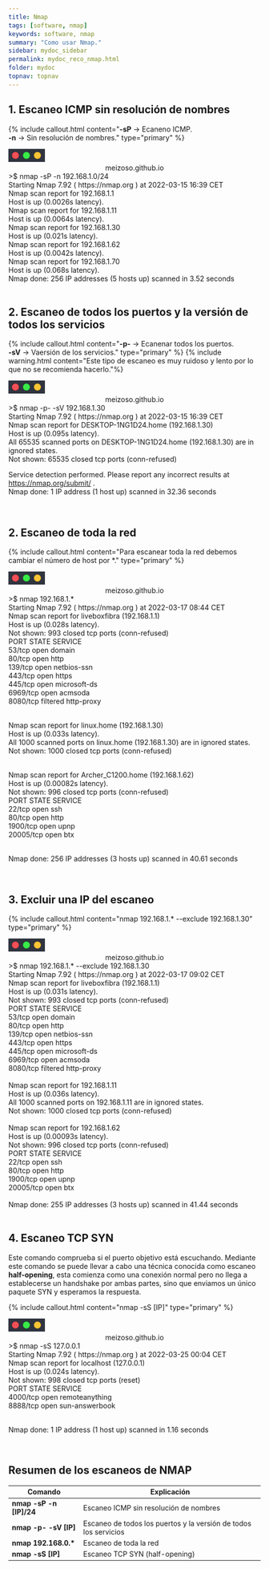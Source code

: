 ```yaml
---
title: Nmap
tags: [software, nmap]
keywords: software, nmap
summary: "Como usar Nmap."
sidebar: mydoc_sidebar
permalink: mydoc_reco_nmap.html
folder: mydoc
topnav: topnav
---
```


## 1. Escaneo ICMP sin resolución de nombres
{% include callout.html content="**-sP** → Ecaneno ICMP.<br/>**-n** → Sin resolución de nombres." type="primary" %}
<!--TERMINAL-->
<link href="css/miEstilo.css" rel="stylesheet" type="text/css">
<div id="barra"><img src="images/terminal/botones.png" id="botones"><center id="texto_barra">meizoso.github.io</center></div>
<div id="terminal">
>$ nmap -sP -n 192.168.1.0/24<br/>
Starting Nmap 7.92 ( https://nmap.org ) at 2022-03-15 16:39 CET<br/>
Nmap scan report for 192.168.1.1<br/>
Host is up (0.0026s latency).<br/>
Nmap scan report for 192.168.1.11<br/>
Host is up (0.0064s latency).<br/>
Nmap scan report for 192.168.1.30<br/>
Host is up (0.021s latency).<br/>
Nmap scan report for 192.168.1.62<br/>
Host is up (0.0042s latency).<br/>
Nmap scan report for 192.168.1.70<br/>
Host is up (0.068s latency).<br/>
Nmap done: 256 IP addresses (5 hosts up) scanned in 3.52 seconds<br/></div>
<br/>

## 2. Escaneo de todos los puertos y la versión de todos los servicios
{% include callout.html content="**-p-** → Ecanenar todos los puertos.<br/>**-sV** → Vaersión de los servicios." type="primary" %}
{% include warning.html content="Este tipo de escaneo es muy ruidoso y lento por lo que no se recomienda hacerlo."%}
<!--TERMINAL-->
<link href="css/miEstilo.css" rel="stylesheet" type="text/css">
<div id="barra"><img src="images/terminal/botones.png" id="botones"><center id="texto_barra">meizoso.github.io</center></div>
<div id="terminal">
>$ nmap -p- -sV 192.168.1.30<br/>
Starting Nmap 7.92 ( https://nmap.org ) at 2022-03-15 16:39 CET<br/>
Nmap scan report for DESKTOP-1NG1D24.home (192.168.1.30)<br/>
Host is up (0.095s latency).<br/>
All 65535 scanned ports on DESKTOP-1NG1D24.home (192.168.1.30) are in ignored states.<br/>
Not shown: 65535 closed tcp ports (conn-refused)<br/>

Service detection performed. Please report any incorrect results at https://nmap.org/submit/ .<br/>
Nmap done: 1 IP address (1 host up) scanned in 32.36 seconds<br/></div>
<br/>

## 2. Escaneo de toda la red
{% include callout.html content="Para escanear toda la red debemos cambiar el número de host por *." type="primary" %}
<!--TERMINAL-->
<link href="css/miEstilo.css" rel="stylesheet" type="text/css">
<div id="barra"><img src="images/terminal/botones.png" id="botones"><center id="texto_barra">meizoso.github.io</center></div>
<div id="terminal">
>$ nmap 192.168.1.*<br/>
Starting Nmap 7.92 ( https://nmap.org ) at 2022-03-17 08:44 CET<br/>
Nmap scan report for liveboxfibra (192.168.1.1)<br/>
Host is up (0.028s latency).<br/>
Not shown: 993 closed tcp ports (conn-refused)<br/>
PORT     STATE    SERVICE<br/>
53/tcp   open     domain<br/>
80/tcp   open     http<br/>
139/tcp  open     netbios-ssn<br/>
443/tcp  open     https<br/>
445/tcp  open     microsoft-ds<br/>
6969/tcp open     acmsoda<br/>
8080/tcp filtered http-proxy<br/><br/>

Nmap scan report for linux.home (192.168.1.30)<br/>
Host is up (0.033s latency).<br/>
All 1000 scanned ports on linux.home (192.168.1.30) are in ignored states.<br/>
Not shown: 1000 closed tcp ports (conn-refused)<br/><br/>

Nmap scan report for Archer_C1200.home (192.168.1.62)<br/>
Host is up (0.00082s latency).<br/>
Not shown: 996 closed tcp ports (conn-refused)<br/>
PORT      STATE SERVICE<br/>
22/tcp    open  ssh<br/>
80/tcp    open  http<br/>
1900/tcp  open  upnp<br/>
20005/tcp open  btx<br/><br/>

Nmap done: 256 IP addresses (3 hosts up) scanned in 40.61 seconds<br/></div>
<br/>

## 3. Excluir una IP del escaneo
{% include callout.html content="nmap 192.168.1.* --exclude 192.168.1.30" type="primary" %}
<!--TERMINAL-->
<link href="css/miEstilo.css" rel="stylesheet" type="text/css">
<div id="barra"><img src="images/terminal/botones.png" id="botones"><center id="texto_barra">meizoso.github.io</center></div>
<div id="terminal">
>$ nmap 192.168.1.* --exclude 192.168.1.30<br/>
Starting Nmap 7.92 ( https://nmap.org ) at 2022-03-17 09:02 CET<br/>
Nmap scan report for liveboxfibra (192.168.1.1)<br/>
Host is up (0.031s latency).<br/>
Not shown: 993 closed tcp ports (conn-refused)<br/>
PORT     STATE    SERVICE<br/>
53/tcp   open     domain<br/>
80/tcp   open     http<br/>
139/tcp  open     netbios-ssn<br/>
443/tcp  open     https<br/>
445/tcp  open     microsoft-ds<br/>
6969/tcp open     acmsoda<br/>
8080/tcp filtered http-proxy<br/>
<br/>
Nmap scan report for 192.168.1.11<br/>
Host is up (0.036s latency).<br/>
All 1000 scanned ports on 192.168.1.11 are in ignored states.<br/>
Not shown: 1000 closed tcp ports (conn-refused)<br/>
<br/>
Nmap scan report for 192.168.1.62<br/>
Host is up (0.00093s latency).<br/>
Not shown: 996 closed tcp ports (conn-refused)<br/>
PORT      STATE SERVICE<br/>
22/tcp    open  ssh<br/>
80/tcp    open  http<br/>
1900/tcp  open  upnp<br/>
20005/tcp open  btx<br/>
<br/>
Nmap done: 255 IP addresses (3 hosts up) scanned in 41.44 seconds<br/></div>
<br/>

## 4. Escaneo TCP SYN

Este comando comprueba si el puerto objetivo está escuchando. Mediante este comando se puede llevar a cabo una técnica conocida como escaneo **half-opening**, esta comienza como una conexión normal pero no llega a establecerse un handshake por ambas partes, sino que enviamos un único paquete SYN y esperamos la respuesta.

{% include callout.html content="nmap -sS [IP]" type="primary" %}

<!--TERMINAL-->
<link href="css/miEstilo.css" rel="stylesheet" type="text/css">
<div id="barra"><img src="images/terminal/botones.png" id="botones"><center id="texto_barra">meizoso.github.io</center></div>
<div id="terminal">
>$ nmap -sS 127.0.0.1 <br/>
Starting Nmap 7.92 ( https://nmap.org ) at 2022-03-25 00:04 CET<br/>
Nmap scan report for localhost (127.0.0.1)<br/>
Host is up (0.024s latency).<br/>
Not shown: 998 closed tcp ports (reset)<br/>
PORT     STATE SERVICE<br/>
4000/tcp open  remoteanything<br/>
8888/tcp open  sun-answerbook<br/><br/>

Nmap done: 1 IP address (1 host up) scanned in 1.16 seconds<br/></div>
<br/>

## Resumen de los escaneos de NMAP

| Comando | Explicación |
|--------|--------|
| <b>nmap -sP -n [IP]/24</b> | Escaneo ICMP sin resolución de nombres |
| <b>nmap -p- -sV [IP]</b> | Escaneo de todos los puertos y la versión de todos los servicios |
| <b>nmap 192.168.0.*</b> | Escaneo de toda la red |
| <b>nmap -sS [IP]</b> | Escaneo TCP SYN (half-opening)|
